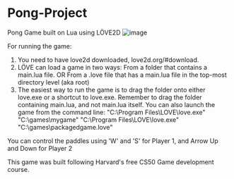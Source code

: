 # Pong-Project
 Pong Game built on Lua using LÖVE2D
![image](https://github.com/bcheung0/Pong/assets/9855299/000a9f3f-9e88-4b52-a19d-fcc3c0ba2d9d)


For running the game:
1. You need to have love2d downloaded, love2d.org/#download.
2. LÖVE can load a game in two ways:
 From a folder that contains a main.lua file.
 OR
 From a .love file that has a main.lua file in the top-most directory level (aka root)
3. The easiest way to run the game is to drag the folder onto either love.exe or a shortcut to love.exe. Remember to drag the folder containing main.lua, and not main.lua itself.
 You can also launch the game from the command line:
"C:\Program Files\LOVE\love.exe" "C:\games\mygame"
"C:\Program Files\LOVE\love.exe" "C:\games\packagedgame.love"

You can control the paddles using 'W' and 'S' for Player 1, and Arrow Up and Down for Player 2

This game was built following Harvard's free CS50 Game development course.

